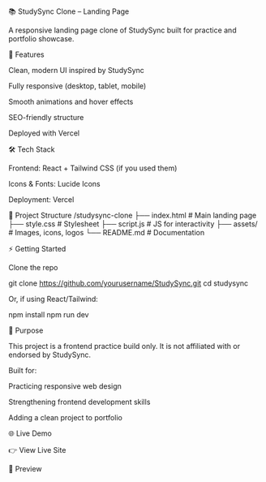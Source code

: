 📚 StudySync Clone – Landing Page

A responsive landing page clone of StudySync built for practice and portfolio showcase.

🚀 Features

Clean, modern UI inspired by StudySync

Fully responsive (desktop, tablet, mobile)

Smooth animations and hover effects

SEO-friendly structure

Deployed with Vercel

🛠️ Tech Stack

Frontend: React + Tailwind CSS (if you used them)

Icons & Fonts: Lucide Icons

Deployment: Vercel

📂 Project Structure
/studysync-clone
 ├── index.html        # Main landing page
 ├── style.css         # Stylesheet
 ├── script.js         # JS for interactivity
 ├── assets/           # Images, icons, logos
 └── README.md         # Documentation

⚡ Getting Started

Clone the repo

git clone https://github.com/yourusername/StudySync.git
cd studysync


Or, if using React/Tailwind:

npm install
npm run dev

🎯 Purpose

This project is a frontend practice build only.
It is not affiliated with or endorsed by StudySync.

Built for:

Practicing responsive web design

Strengthening frontend development skills

Adding a clean project to portfolio

🌐 Live Demo

👉 View Live Site

📸 Preview